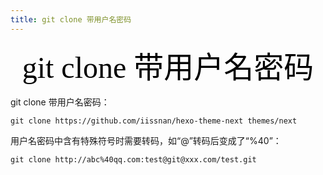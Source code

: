 ```yaml
---
title: git clone 带用户名密码
---
```


<font color=black face="粗黑体" size=10><center>git clone 带用户名密码</center></font>

git clone 带用户名密码：
```
git clone https://github.com/iissnan/hexo-theme-next themes/next
```

用户名密码中含有特殊符号时需要转码，如“@”转码后变成了“%40”：
```
git clone http://abc%40qq.com:test@git@xxx.com/test.git
```


